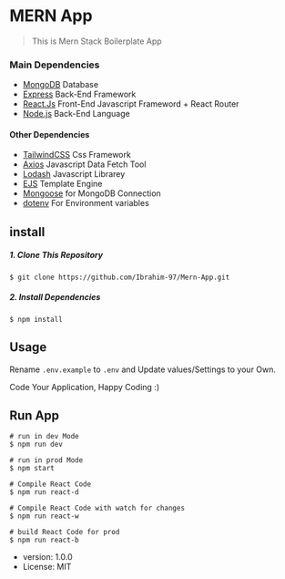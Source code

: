 # MERN App
> This is Mern Stack Boilerplate App

### Main Dependencies
- [MongoDB](https://www.mongodb.com/) Database
- [Express](http://expressjs.com/) Back-End Framework
- [React.Js](https://ar.reactjs.org/) Front-End Javascript Frameword + React Router
- [Node.js](https://nodejs.org/) Back-End Language

#### Other Dependencies
- [TailwindCSS](https://tailwindcss.com/) Css Framework
- [Axios]() Javascript Data Fetch Tool
- [Lodash](https://lodash.com/) Javascript Librarey
- [EJS](https://ejs.co/) Template Engine
- [Mongoose](https://mongoosejs.com/) for MongoDB Connection
- [dotenv](https://www.npmjs.com/package/dotenv) For Environment variables

## install
##### 1. Clone This Repository
```
$ git clone https://github.com/Ibrahim-97/Mern-App.git
```
##### 2. Install Dependencies
```
$ npm install
```
## Usage
Rename `.env.example` to `.env` and Update values/Settings to your Own.

Code Your Application, Happy Coding :)

## Run App
```
# run in dev Mode
$ npm run dev

# run in prod Mode
$ npm start

# Compile React Code
$ npm run react-d

# Compile React Code with watch for changes
$ npm run react-w

# build React Code for prod
$ npm run react-b
```

- version: 1.0.0
- License: MIT
